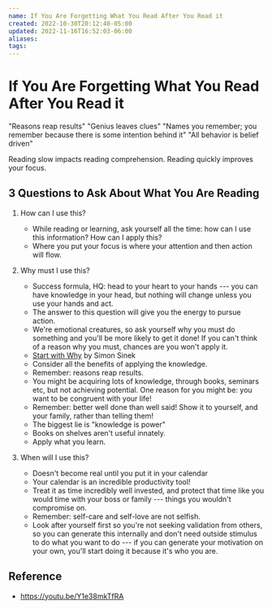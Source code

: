 ```yaml
---
name: If You Are Forgetting What You Read After You Read it
created: 2022-10-30T20:12:40-05:00
updated: 2022-11-16T16:52:03-06:00
aliases: 
tags: 
---
```

# If You Are Forgetting What You Read After You Read it

"Reasons reap results"
"Genius leaves clues"
"Names you remember; you remember because there is some intention behind it"
"All behavior is belief driven"

Reading slow impacts reading comprehension.
Reading quickly improves your focus.

## 3 Questions to Ask About What You Are Reading
1. How can I use this? 
	- While reading or learning, ask yourself all the time: how can I use this information? How can I apply this?
	- Where you put your focus is where your attention and then action will flow.

2. Why must I use this?
	- Success formula, HQ: head to your heart to your hands --- you can have knowledge in your head, but nothing will change unless you use your hands and act.
	- The answer to this question will give you the energy to pursue action.
	- We're emotional creatures, so ask yourself why you must do something and you'll be more likely to get it done! If you can't think of a reason why you must, chances are you won't apply it.
	- [Start with Why](https://amzn.to/3IJHcQD) by Simon Sinek
	- Consider all the benefits of applying the knowledge.
	- Remember: reasons reap results.
	- You might be acquiring lots of knowledge, through books, seminars etc, but not achieving potential. One reason for you might be: you want to be congruent with your life!
	- Remember: better well done than well said! Show it to yourself, and your family, rather than telling them!
	- The biggest lie is "knowledge is power"
	- Books on shelves aren't useful innately. 
	- Apply what you learn.

3. When will I use this?
	- Doesn't become real until you put it in your calendar
	- Your calendar is an incredible productivity tool!
	- Treat it as time incredibly well invested, and protect that time like you would time with your boss or family --- things you wouldn't compromise on.
	- Remember: self-care and self-love are not selfish.
	- Look after yourself first so you're not seeking validation from others, so you can generate this internally and don't need outside stimulus to do what you want to do --- if you can generate your motivation on your own, you'll start doing it because it's who you are.

## Reference
- https://youtu.be/Y1e38mkTfRA
